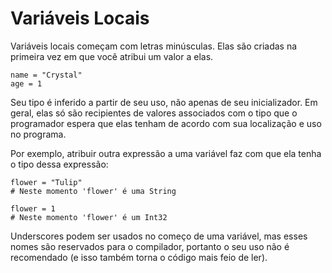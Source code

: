 # Variáveis Locais

Variáveis locais começam com letras minúsculas. Elas são criadas na primeira vez em que você atribui um valor a elas.

```crystal
name = "Crystal"
age = 1
```

Seu tipo é inferido a partir de seu uso, não apenas de seu inicializador. Em geral, elas só são recipientes de valores associados com o tipo que o programador espera que elas tenham de acordo com sua localização e uso no programa.

Por exemplo, atribuir outra expressão a uma variável faz com que ela tenha o tipo dessa expressão:

```crystal
flower = "Tulip"
# Neste momento 'flower' é uma String

flower = 1
# Neste momento 'flower' é um Int32
```

Underscores podem ser usados no começo de uma variável, mas esses nomes são reservados para o compilador, portanto o seu uso não é recomendado (e isso também torna o código mais feio de ler).
